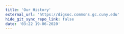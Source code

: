 ```yaml
---
title: 'Our History'
external_url: 'https://digsoc.commons.gc.cuny.edu'
hide_git_sync_repo_link: false
date: '03:22 19-06-2020'
---
```


